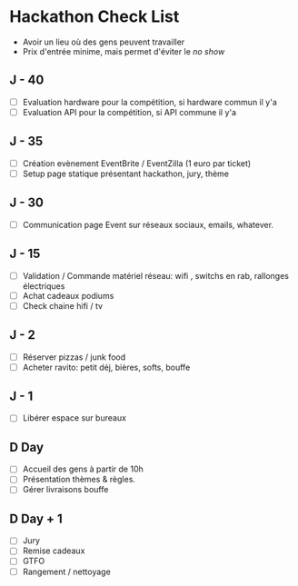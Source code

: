 Hackathon Check List
====================

 * Avoir un lieu où des gens peuvent travailler
 * Prix d'entrée minime, mais permet d'éviter le *no show*

J - 40
------

- [ ] Evaluation hardware pour la compétition, si hardware commun il y'a
- [ ] Evaluation API pour la compétition, si API commune il y'a

J - 35
------

- [ ] Création evènement EventBrite / EventZilla (1 euro par ticket)
- [ ] Setup page statique présentant hackathon, jury, thème

J - 30
------

- [ ] Communication page Event sur réseaux sociaux, emails, whatever.


J - 15
------

- [ ] Validation / Commande matériel réseau: wifi , switchs en rab, rallonges électriques
- [ ] Achat cadeaux podiums
- [ ] Check chaine hifi / tv

J - 2
-----

- [ ] Réserver pizzas / junk food
- [ ] Acheter ravito: petit déj, bières, softs, bouffe

J - 1
-----

- [ ] Libérer espace sur bureaux

D Day
-----

- [ ] Accueil des gens à partir de 10h
- [ ] Présentation thèmes & règles.
- [ ] Gérer livraisons bouffe

D Day + 1
---------

- [ ] Jury
- [ ] Remise cadeaux
- [ ] GTFO
- [ ] Rangement / nettoyage
